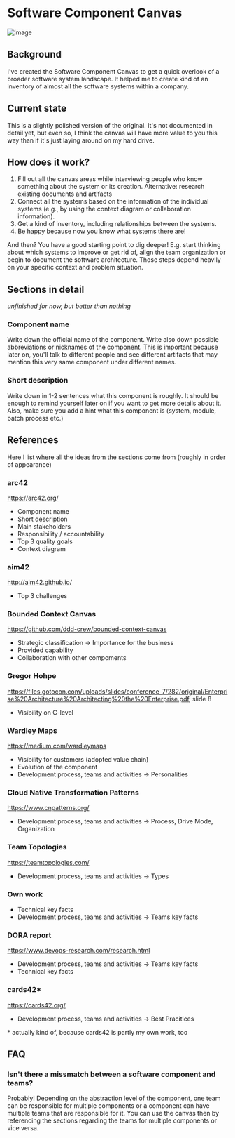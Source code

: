 # Software Component Canvas

![image](https://user-images.githubusercontent.com/1470822/187955517-b88158c8-9587-49a3-afba-b7dbd3639a17.png)


## Background

I've created the Software Component Canvas to get a quick overlook of a broader software system landscape. It helped me to create kind of an inventory of almost all the software systems within a company.

## Current state

This is a slightly polished version of the original. It's not documented in detail yet, but even so, I think the canvas will have more value to you this way than if it's just laying around on my hard drive.

## How does it work?

1. Fill out all the canvas areas while interviewing people who know something about the system or its creation. Alternative: research existing documents and artifacts
2. Connect all the systems based on the information of the individual systems (e.g., by using the context diagram or collaboration information).
3. Get a kind of inventory, including relationships between the systems.
4. Be happy because now you know what systems there are!

And then? You have a good starting point to dig deeper! E.g. start thinking about which systems to improve or get rid of, align the team organization or begin to document the software architecture. Those steps depend heavily on your specific context and problem situation.

## Sections in detail
_unfinished for now, but better than nothing_

### Component name
Write down the official name of the component. Write also down possible abbreviations or nicknames of the component. This is important because later on, you'll talk to different people and see different artifacts that may mention this very same component under different names.

### Short description
Write down in 1-2 sentences what this component is roughly. It should be enough to remind yourself later on if you want to get more details about it.
Also, make sure you add a hint what this component is (system, module, batch process etc.)

## References
Here I list where all the ideas from the sections come from (roughly in order of appearance)

### arc42
https://arc42.org/
- Component name
- Short description
- Main stakeholders
- Responsibility / accountability
- Top 3 quality goals
- Context diagram

### aim42
http://aim42.github.io/
- Top 3 challenges

### Bounded Context Canvas
https://github.com/ddd-crew/bounded-context-canvas
- Strategic classification -> Importance for the business
- Provided capability
- Collaboration with other compoments

### Gregor Hohpe
https://files.gotocon.com/uploads/slides/conference_7/282/original/Enterprise%20Architecture%20Architecting%20the%20Enterprise.pdf, slide 8
- Visibility on C-level

### Wardley Maps
https://medium.com/wardleymaps
- Visibility for customers (adopted value chain)
- Evolution of the component
- Development process, teams and activities -> Personalities

### Cloud Native Transformation Patterns
https://www.cnpatterns.org/
-  Development process, teams and activities -> Process, Drive Mode, Organization

### Team Topologies
https://teamtopologies.com/
- Development process, teams and activities -> Types

### Own work
- Technical key facts
- Development process, teams and activities -> Teams key facts

### DORA report
https://www.devops-research.com/research.html
- Development process, teams and activities -> Teams key facts
- Technical key facts

### cards42* 
https://cards42.org/
- Development process, teams and activities -> Best Pracitices  

\* actually kind of, because cards42 is partly my own work, too

## FAQ

### Isn't there a missmatch between a software component and teams?
Probably! Depending on the abstraction level of the component, one team can be responsible for multiple components or a component can have multiple teams that are responsible for it. You can use the canvas then by referencing the sections regarding the teams for multiple components or vice versa.

